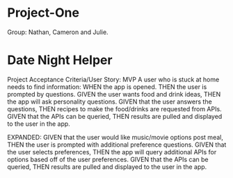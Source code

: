 # Project-One

Group: Nathan, Cameron and Julie.

# Date Night Helper

Project Acceptance Criteria/User Story:
MVP
A user who is stuck at home needs to find information:
WHEN the app is opened.
THEN the user is prompted by questions.
GIVEN the user wants food and drink ideas,
THEN the app will ask personality questions.
GIVEN that the user answers the questions,
THEN recipes to make the food/drinks are requested from APIs.
GIVEN that the APIs can be queried,
THEN results are pulled and displayed to the user in the app.

EXPANDED:
GIVEN that the user would like music/movie options post meal,
THEN the user is prompted with additional preference questions.
GIVEN that the user selects preferences,
THEN the app will query additional APIs for options based off of the user preferences.
GIVEN that the APIs can be queried,
THEN results are pulled and displayed to the user in the app.